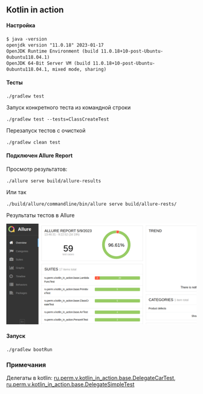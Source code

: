 ## Kotlin in action

#### Настройка

````shell
$ java -version
openjdk version "11.0.18" 2023-01-17
OpenJDK Runtime Environment (build 11.0.18+10-post-Ubuntu-0ubuntu118.04.1)
OpenJDK 64-Bit Server VM (build 11.0.18+10-post-Ubuntu-0ubuntu118.04.1, mixed mode, sharing)
````

#### Тесты

```shell
./gradlew test
```

Запуск конкретного теста из командной строки

```shell
./gradlew test --tests=ClassCreateTest
```

Перезапуск тестов с очисткой

```shell
./gradlew clean test
```

#### Подключен Allure Report

Просмотр результатов:

```shell
./allure serve build/allure-results
```
Или так
```shell
./build/allure/commandline/bin/allure serve build/allure-rests/
```
Результаты тестов в Allure

![Результаты тестов в Allure](doc/allure_results.png)

#### Запуск

```shell
./gradlew bootRun
```

### Примечания

Делегаты в kotlin:
[ru.perm.v.kotlin_in_action.base.DelegateCarTest](https://github.com/cherepakhin/kotlin_in_action/blob/master/src/test/kotlin/ru/perm/v/kotlin_in_action/base/DelegateCarTest.kt), [ru.perm.v.kotlin_in_action.base.DelegateSimpleTest](https://github.com/cherepakhin/kotlin_in_action/blob/master/src/test/kotlin/ru/perm/v/kotlin_in_action/base/DelegateSimpleTest.kt)
